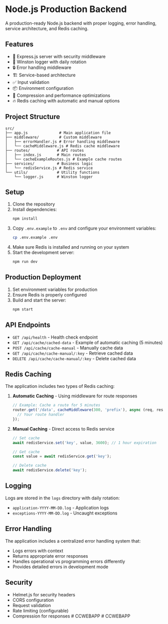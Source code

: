 # Node.js Production Backend

A production-ready Node.js backend with proper logging, error handling, service architecture, and Redis caching.

## Features

- 🚀 Express.js server with security middleware
- 📝 Winston logger with daily rotation
- 🔒 Error handling middleware
- 🏗️ Service-based architecture
- ✅ Input validation
- 📦 Environment configuration
- 🔄 Compression and performance optimizations
- 🔥 Redis caching with automatic and manual options

## Project Structure

```
src/
├── app.js              # Main application file
├── middleware/         # Custom middleware
│   ├── errorHandler.js # Error handling middleware
│   └── cacheMiddleware.js # Redis cache middleware
├── routes/            # API routes
│   ├── index.js       # Main routes
│   └── cacheExampleRoutes.js # Example cache routes
├── services/          # Business logic
│   └── redisService.js # Redis service
└── utils/             # Utility functions
    └── logger.js      # Winston logger
```

## Setup

1. Clone the repository
2. Install dependencies:
   ```bash
   npm install
   ```
3. Copy `.env.example` to `.env` and configure your environment variables:
   ```bash
   cp .env.example .env
   ```
4. Make sure Redis is installed and running on your system
5. Start the development server:
   ```bash
   npm run dev
   ```

## Production Deployment

1. Set environment variables for production
2. Ensure Redis is properly configured
3. Build and start the server:
   ```bash
   npm start
   ```

## API Endpoints

- `GET /api/health` - Health check endpoint
- `GET /api/cache/cached-data` - Example of automatic caching (5 minutes)
- `POST /api/cache/cache-manual` - Manually cache data
- `GET /api/cache/cache-manual/:key` - Retrieve cached data
- `DELETE /api/cache/cache-manual/:key` - Delete cached data

## Redis Caching

The application includes two types of Redis caching:

1. **Automatic Caching** - Using middleware for route responses
   ```javascript
   // Example: Cache a route for 5 minutes
   router.get('/data', cacheMiddleware(300, 'prefix'), async (req, res) => {
     // Your route handler
   });
   ```

2. **Manual Caching** - Direct access to Redis service
   ```javascript
   // Set cache
   await redisService.set('key', value, 3600); // 1 hour expiration
   
   // Get cache
   const value = await redisService.get('key');
   
   // Delete cache
   await redisService.delete('key');
   ```

## Logging

Logs are stored in the `logs` directory with daily rotation:
- `application-YYYY-MM-DD.log` - Application logs
- `exceptions-YYYY-MM-DD.log` - Uncaught exceptions

## Error Handling

The application includes a centralized error handling system that:
- Logs errors with context
- Returns appropriate error responses
- Handles operational vs programming errors differently
- Provides detailed errors in development mode

## Security

- Helmet.js for security headers
- CORS configuration
- Request validation
- Rate limiting (configurable)
- Compression for responses #   C C W E B A P P  
 #   C C W E B A P P  
 